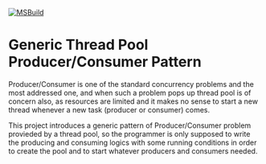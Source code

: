 [![MSBuild](https://github.com/muazsh/GenericThreadPoolProducerConsumerPattern/actions/workflows/msbuild.yml/badge.svg)](https://github.com/muazsh/GenericThreadPoolProducerConsumerPattern/actions/workflows/msbuild.yml)

# Generic Thread Pool Producer/Consumer Pattern

Producer/Consumer is one of the standard concurrency problems and the most addressed one, and when such a problem pops up thread pool is of concern also, as resources are limited and it makes no sense to start a new thread whenever a new task (producer or consumer) comes.

This project introduces a generic pattern of Producer/Consumer problem provieded by a thread pool, so the programmer is only supposed to write the producing and consuming logics with some running conditions in order to create the pool and to start whatever producers and consumers needed.
